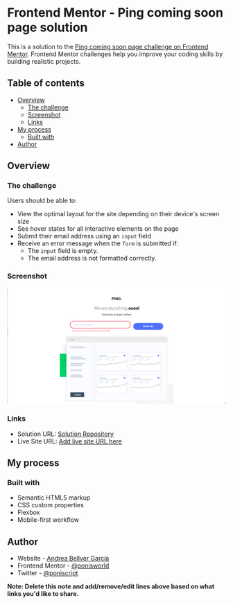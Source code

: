 # Frontend Mentor - Ping coming soon page solution

This is a solution to the [Ping coming soon page challenge on Frontend Mentor](https://www.frontendmentor.io/challenges/ping-single-column-coming-soon-page-5cadd051fec04111f7b848da). Frontend Mentor challenges help you improve your coding skills by building realistic projects. 

## Table of contents

- [Overview](#overview)
  - [The challenge](#the-challenge)
  - [Screenshot](#screenshot)
  - [Links](#links)
- [My process](#my-process)
  - [Built with](#built-with)
- [Author](#author)

## Overview

### The challenge

Users should be able to:

- View the optimal layout for the site depending on their device's screen size
- See hover states for all interactive elements on the page
- Submit their email address using an `input` field
- Receive an error message when the `form` is submitted if:
	- The `input` field is empty.
	- The email address is not formatted correctly.

### Screenshot

![](./screenshot.png)


### Links

- Solution URL: [Solution Repository](https://github.com/ponisworld/ping_landing_page)
- Live Site URL: [Add live site URL here](https://ponisworld.github.io/ping_landing_page/)

## My process

### Built with

- Semantic HTML5 markup
- CSS custom properties
- Flexbox
- Mobile-first workflow


## Author

- Website - [Andrea Bellver García](https://www.linkedin.com/in/andrea-bellver-garcia/)
- Frontend Mentor - [@ponisworld](https://www.frontendmentor.io/profile/ponisworld)
- Twitter - [@poniscript](https://www.twitter.com/poniscript)

**Note: Delete this note and add/remove/edit lines above based on what links you'd like to share.**
